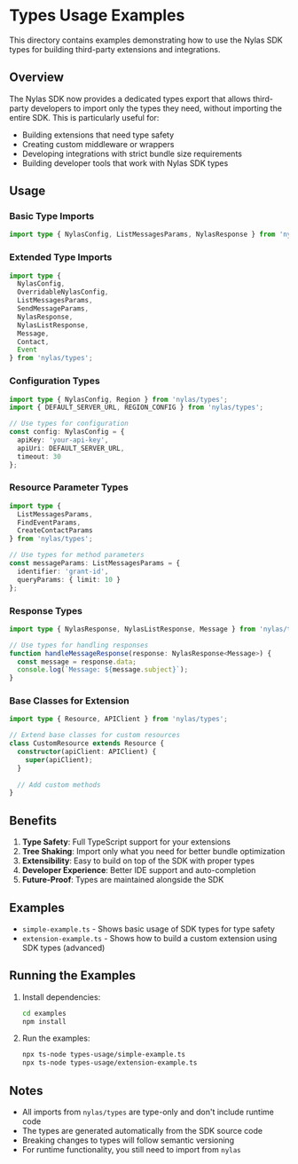 # Types Usage Examples

This directory contains examples demonstrating how to use the Nylas SDK types for building third-party extensions and integrations.

## Overview

The Nylas SDK now provides a dedicated types export that allows third-party developers to import only the types they need, without importing the entire SDK. This is particularly useful for:

- Building extensions that need type safety
- Creating custom middleware or wrappers
- Developing integrations with strict bundle size requirements
- Building developer tools that work with Nylas SDK types

## Usage

### Basic Type Imports

```typescript
import type { NylasConfig, ListMessagesParams, NylasResponse } from 'nylas/types';
```

### Extended Type Imports

```typescript
import type { 
  NylasConfig, 
  OverridableNylasConfig,
  ListMessagesParams, 
  SendMessageParams,
  NylasResponse, 
  NylasListResponse,
  Message,
  Contact,
  Event 
} from 'nylas/types';
```

### Configuration Types

```typescript
import type { NylasConfig, Region } from 'nylas/types';
import { DEFAULT_SERVER_URL, REGION_CONFIG } from 'nylas/types';

// Use types for configuration
const config: NylasConfig = {
  apiKey: 'your-api-key',
  apiUri: DEFAULT_SERVER_URL,
  timeout: 30
};
```

### Resource Parameter Types

```typescript
import type { 
  ListMessagesParams, 
  FindEventParams, 
  CreateContactParams 
} from 'nylas/types';

// Use types for method parameters
const messageParams: ListMessagesParams = {
  identifier: 'grant-id',
  queryParams: { limit: 10 }
};
```

### Response Types

```typescript
import type { NylasResponse, NylasListResponse, Message } from 'nylas/types';

// Use types for handling responses
function handleMessageResponse(response: NylasResponse<Message>) {
  const message = response.data;
  console.log(`Message: ${message.subject}`);
}
```

### Base Classes for Extension

```typescript
import type { Resource, APIClient } from 'nylas/types';

// Extend base classes for custom resources
class CustomResource extends Resource {
  constructor(apiClient: APIClient) {
    super(apiClient);
  }
  
  // Add custom methods
}
```

## Benefits

1. **Type Safety**: Full TypeScript support for your extensions
2. **Tree Shaking**: Import only what you need for better bundle optimization
3. **Extensibility**: Easy to build on top of the SDK with proper types
4. **Developer Experience**: Better IDE support and auto-completion
5. **Future-Proof**: Types are maintained alongside the SDK

## Examples

- `simple-example.ts` - Shows basic usage of SDK types for type safety
- `extension-example.ts` - Shows how to build a custom extension using SDK types (advanced)

## Running the Examples

1. Install dependencies:
   ```bash
   cd examples
   npm install
   ```

2. Run the examples:
   ```bash
   npx ts-node types-usage/simple-example.ts
   npx ts-node types-usage/extension-example.ts
   ```

## Notes

- All imports from `nylas/types` are type-only and don't include runtime code
- The types are generated automatically from the SDK source code
- Breaking changes to types will follow semantic versioning
- For runtime functionality, you still need to import from `nylas` 